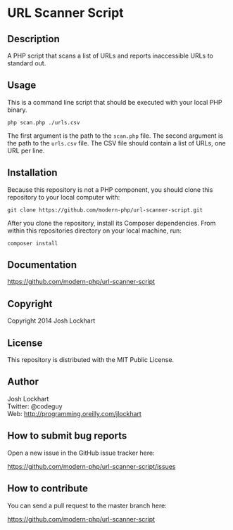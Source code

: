 # URL Scanner Script

## Description

A PHP script that scans a list of URLs and reports inaccessible URLs to standard out.

## Usage

This is a command line script that should be executed with your local PHP
binary.

    php scan.php ./urls.csv

The first argument is the path to the `scan.php` file. The second argument is
the path to the `urls.csv` file. The CSV file should contain a list of
URLs, one URL per line.

## Installation

Because this repository is not a PHP component, you should clone this repository
to your local computer with:

    git clone https://github.com/modern-php/url-scanner-script.git

After you clone the repository, install its Composer dependencies. From within
this repositories directory on your local machine, run:

    composer install

## Documentation

<https://github.com/modern-php/url-scanner-script>

## Copyright

Copyright 2014 Josh Lockhart

## License

This repository is distributed with the MIT Public License.

## Author

Josh Lockhart<br/>
Twitter: @codeguy<br/>
Web: <http://programming.oreilly.com/jlockhart>

## How to submit bug reports

Open a new issue in the GitHub issue tracker here:

<https://github.com/modern-php/url-scanner-script/issues>

## How to contribute

You can send a pull request to the master branch here:

<https://github.com/modern-php/url-scanner-script>
